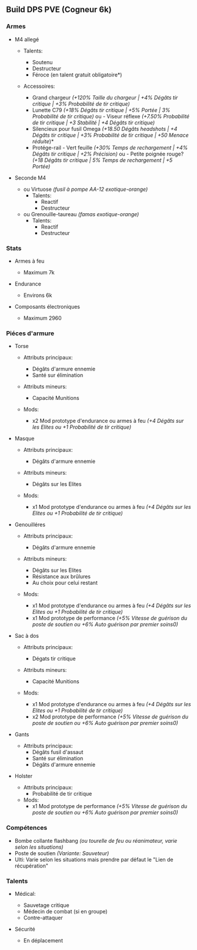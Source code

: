 ## Build DPS PVE (Cogneur 6k)

### Armes
- M4 allegé
    - Talents:
        - Soutenu
        - Destructeur
        - Féroce (en talent gratuit obligatoire*)
    
    - Accessoires:
        - Grand chargeur *(+120% Taille du chargeur | +4% Dégâts tir critique | +3% Probabilité de tir critique)*
        - Lunette C79 *(+18% Dégâts tir critique | +5% Portée | 3% Probabilité de tir critique)*
            ou - Viseur réflexe *(+7.50% Probabilité de tir critique | +3 Stabilité | +4 Dégâts tir critique)*
        - Silencieux pour fusil Omega *(+18.50 Dégâts headshots | +4 Dégâts tir critique | +3% Probabilité de tir critique | +50 Menace réduite*)*
        - Protége-rail - Vert feuille *(+30% Temps de rechargement | +4% Dégâts tir critique | +2% Précision)*
            ou - Petite poignée rouge? *(+18 Dégâts tir critique | 5% Temps de rechargement | +5 Portée)*

- Seconde M4 
    - ou Virtuose *(fusil à pompe AA-12 exotique-orange)*
        - Talents:
            - Reactif
            - Destructeur
    - ou Grenouille-taureau *(famas exotique-orange)*
        - Talents:
            - Reactif
            - Destructeur


### Stats
- Armes à feu
    - Maximum 7k

- Endurance
    - Environs 6k

- Composants électroniques
    - Maximum 2960


### Piéces d'armure
- Torse
    - Attributs principaux:
        - Dégâts d'armure ennemie
        - Santé sur élimination
    
    - Attributs mineurs:
        - Capacité Munitions

    - Mods:
        - x2 Mod prototype d'endurance ou armes à feu *(+4 Dégâts sur les Elites ou +1 Probabilité de tir critique)*

- Masque
    - Attributs principaux:
        - Dégâts d'armure ennemie
        
    - Attributs mineurs:
        - Dégâts sur les Elites

    - Mods:
        - x1 Mod prototype d'endurance ou armes à feu *(+4 Dégâts sur les Elites ou +1 Probabilité de tir critique)*

- Genouilléres
    - Attributs principaux:
        - Dégâts d'armure ennemie

    - Attributs mineurs:
        - Dégâts sur les Elites
        - Résistance aux brûlures
        - Au choix pour celui restant

    - Mods:
        - x1 Mod prototype d'endurance ou armes à feu *(+4 Dégâts sur les Elites ou +1 Probabilité de tir critique)*
        - x1 Mod prototype de performance *(+5% Vitesse de guérison du poste de soutien ou +6% Auto guérison par premier soins0)*

- Sac à dos
    - Attributs principaux:
        - Dégats tir critique

    - Attributs mineurs:
        - Capacité Munitions

    - Mods:
        - x1 Mod prototype d'endurance ou armes à feu *(+4 Dégâts sur les Elites ou +1 Probabilité de tir critique)*
        - x2 Mod prototype de performance *(+5% Vitesse de guérison du poste de soutien ou +6% Auto guérison par premier soins0)*

- Gants
    - Attributs principaux:
        - Dégâts fusil d'assaut
        - Santé sur élimination
        - Dégâts d'armure ennemie

- Holster
     - Attributs principaux:
        - Probabilité de tir critique
    - Mods:
        - x1 Mod prototype de performance *(+5% Vitesse de guérison du poste de soutien ou +6% Auto guérison par premier soins0)*


### Compétences
- Bombe collante flashbang *(ou tourelle de feu ou réanimateur, varie selon les situations)*
- Poste de soutien *(Variante: Sauveteur)*
- Ulti: Varie selon les situations mais prendre par défaut le "Lien de récupération"


### Talents
- Médical:
    - Sauvetage critique
    - Médecin de combat (si en groupe)
    - Contre-attaquer

- Sécurité
    - En déplacement
